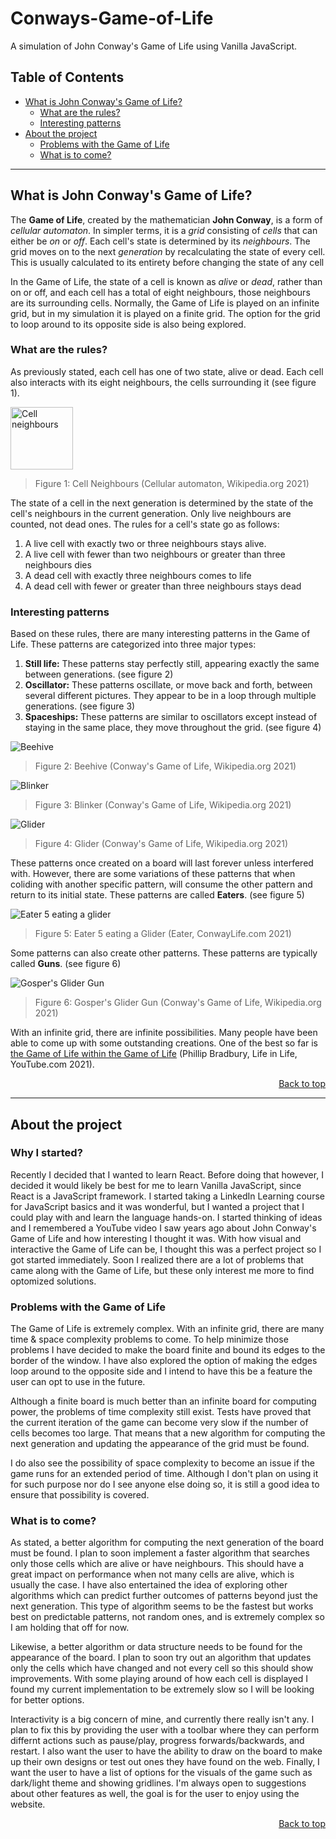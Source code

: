 <a name="top"/>

# Conways-Game-of-Life
A simulation of John Conway's Game of Life using Vanilla JavaScript.

## Table of Contents
- [What is John Conway's Game of Life?](#What-is-John-Conways-Game-of-Life?)
  - [What are the rules?](#What-are-the-rules?)
  - [Interesting patterns](#Interesting-patterns-)
- [About the project](#About-the-project-)
  - [Problems with the Game of Life](#Problems-with-the-Game-of-Life-)
  - [What is to come?](#What-is-to-come?)

<a name="What-is-John-Conways-Game-of-Life?"/>

-----
## What is John Conway's Game of Life?
The **Game of Life**, created by the mathematician **John Conway**, is a form of _cellular automaton_. In simpler terms, it is a _grid_ consisting of _cells_ that can either be _on_ or _off_. Each cell's state is determined by its _neighbours_. The grid moves on to the next _generation_ by recalculating the state of every cell. This is usually calculated to its entirety before changing the state of any cell

In the Game of Life, the state of a cell is known as _alive_ or _dead_, rather than on or off, and each cell has a total of eight neighbours, those neighbours are its surrounding cells. Normally, the Game of Life is played on an infinite grid, but in my simulation it is played on a finite grid. The option for the grid to loop around to its opposite side is also being explored.

<a name="What-are-the-rules?"/>

### What are the rules?
As previously stated, each cell has one of two state, alive or dead. Each cell also interacts with its eight neighbours, the cells surrounding it (see figure 1).

<img src="https://upload.wikimedia.org/wikipedia/commons/thumb/8/86/CA-Moore.svg/200px-CA-Moore.svg.png" alt="Cell neighbours" width="100"/>

>Figure 1: Cell Neighbours (Cellular automaton, Wikipedia.org 2021)

The state of a cell in the next generation is determined by the state of the cell's neighbours in the current generation. Only live neighbours are counted, not dead ones. The rules for a cell's state go as follows:

1. A live cell with exactly two or three neighbours stays alive.
2. A live cell with fewer than two neighbours or greater than three neighbours dies
3. A dead cell with exactly three neighbours comes to life
4. A dead cell with fewer or greater than three neighbours stays dead

<a name="Interesting-patterns-"/>

### Interesting patterns
Based on these rules, there are many interesting patterns in the Game of Life. These patterns are categorized into three major types:

1. **Still life:** These patterns stay perfectly still, appearing exactly the same between generations. (see figure 2)
2. **Oscillator:** These patterns oscillate, or move back and forth, between several different pictures. They appear to be in a loop through multiple generations. (see figure 3)
3. **Spaceships:** These patterns are similar to oscillators except instead of staying in the same place, they move throughout the grid. (see figure 4)

![Beehive](https://upload.wikimedia.org/wikipedia/commons/thumb/6/67/Game_of_life_beehive.svg/98px-Game_of_life_beehive.svg.png)

>Figure 2: Beehive (Conway's Game of Life, Wikipedia.org 2021)

![Blinker](https://upload.wikimedia.org/wikipedia/commons/9/95/Game_of_life_blinker.gif)

>Figure 3: Blinker (Conway's Game of Life, Wikipedia.org 2021)

![Glider](https://upload.wikimedia.org/wikipedia/commons/f/f2/Game_of_life_animated_glider.gif)

>Figure 4: Glider (Conway's Game of Life, Wikipedia.org 2021)

These patterns once created on a board will last forever unless interfered with. However, there are some variations of these patterns that when coliding with another specific pattern, will consume the other pattern and return to its initial state. These patterns are called **Eaters**. (see figure 5)

![Eater 5 eating a glider](https://www.conwaylife.com/w/images/7/79/Eater5_small.gif)

>Figure 5: Eater 5 eating a Glider (Eater, ConwayLife.com 2021)

Some patterns can also create other patterns. These patterns are typically called **Guns**. (see figure 6)

![Gosper's Glider Gun](https://upload.wikimedia.org/wikipedia/commons/e/e5/Gospers_glider_gun.gif)

>Figure 6: Gosper's Glider Gun (Conway's Game of Life, Wikipedia.org 2021)

With an infinite grid, there are infinite possibilities. Many people have been able to come up with some outstanding creations. One of the best so far is [the Game of Life within the Game of Life](https://youtu.be/xP5-iIeKXE8) (Phillip Bradbury, Life in Life, YouTube.com 2021).

<div align="right">
  <a href="#top">Back to top</a>
</div>

<a name="About-the-project-"/>

-----
## About the project
### Why I started?
Recently I decided that I wanted to learn React. Before doing that however, I decided it would likely be best for me to learn Vanilla JavaScript, since React is a JavaScript framework. I started taking a LinkedIn Learning course for JavaScript basics and it was wonderful, but I wanted a project that I could play with and learn the language hands-on. I started thinking of ideas and I remembered a YouTube video I saw years ago about John Conway's Game of Life and how interesting I thought it was. With how visual and interactive the Game of Life can be, I thought this was a perfect project so I got started immediately. Soon I realized there are a lot of problems that came along with the Game of Life, but these only interest me more to find optomized solutions.

<a name="Problems-with-the-Game-of-Life-"/>

### Problems with the Game of Life
The Game of Life is extremely complex. With an infinite grid, there are many time & space complexity problems to come. To help minimize those problems I have decided to make the board finite and bound its edges to the border of the window. I have also explored the option of making the edges loop around to the opposite side and I intend to have this be a feature the user can opt to use in the future.

Although a finite board is much better than an infinite board for computing power, the problems of time complexity still exist. Tests have proved that the current iteration of the game can become very slow if the number of cells becomes too large. That means that a new algorithm for computing the next generation and updating the appearance of the grid must be found.

I do also see the possibility of space complexity to become an issue if the game runs for an extended period of time. Although I don't plan on using it for such purpose nor do I see anyone else doing so, it is still a good idea to ensure that possibility is covered.

<a name="What-is-to-come?"/>

### What is to come?
As stated, a better algorithm for computing the next generation of the board must be found. I plan to soon implement a faster algorithm that searches only those cells which are alive or have neighbours. This should have a great impact on performance when not many cells are alive, which is usually the case. I have also entertained the idea of exploring other algorithms which can predict further outcomes of patterns beyond just the next generation. This type of algorithm seems to be the fastest but works best on predictable patterns, not random ones, and is extremely complex so I am holding that off for now.

Likewise, a better algorithm or data structure needs to be found for the appearance of the board. I plan to soon try out an algorithm that updates only the cells which have changed and not every cell so this should show improvements. With some playing around of how each cell is displayed I found my current implementation to be extremely slow so I will be looking for better options.

Interactivity is a big concern of mine, and currently there really isn't any. I plan to fix this by providing the user with a toolbar where they can perform differnt actions such as pause/play, progress forwards/backwards, and restart. I also want the user to have the ability to draw on the board to make up their own designs or test out ones they have found on the web. Finally, I want the user to have a list of options for the visuals of the game such as dark/light theme and showing gridlines. I'm always open to suggestions about other features as well, the goal is for the user to enjoy using the website.

<div align="right">
  <a href="#top">Back to top</a>
</div>
